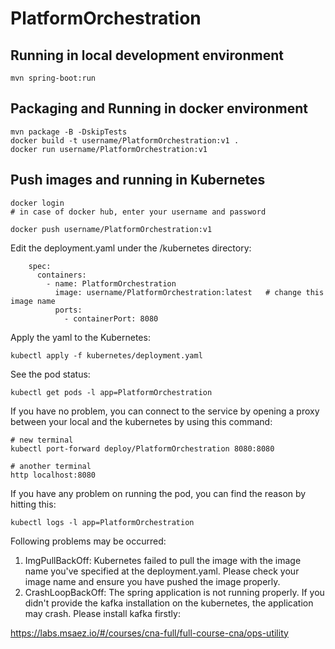 # PlatformOrchestration

## Running in local development environment

```
mvn spring-boot:run
```

## Packaging and Running in docker environment

```
mvn package -B -DskipTests
docker build -t username/PlatformOrchestration:v1 .
docker run username/PlatformOrchestration:v1
```

## Push images and running in Kubernetes

```
docker login 
# in case of docker hub, enter your username and password

docker push username/PlatformOrchestration:v1
```

Edit the deployment.yaml under the /kubernetes directory:
```
    spec:
      containers:
        - name: PlatformOrchestration
          image: username/PlatformOrchestration:latest   # change this image name
          ports:
            - containerPort: 8080

```

Apply the yaml to the Kubernetes:
```
kubectl apply -f kubernetes/deployment.yaml
```

See the pod status:
```
kubectl get pods -l app=PlatformOrchestration
```

If you have no problem, you can connect to the service by opening a proxy between your local and the kubernetes by using this command:
```
# new terminal
kubectl port-forward deploy/PlatformOrchestration 8080:8080

# another terminal
http localhost:8080
```

If you have any problem on running the pod, you can find the reason by hitting this:
```
kubectl logs -l app=PlatformOrchestration
```

Following problems may be occurred:

1. ImgPullBackOff:  Kubernetes failed to pull the image with the image name you've specified at the deployment.yaml. Please check your image name and ensure you have pushed the image properly.
1. CrashLoopBackOff: The spring application is not running properly. If you didn't provide the kafka installation on the kubernetes, the application may crash. Please install kafka firstly:

https://labs.msaez.io/#/courses/cna-full/full-course-cna/ops-utility

